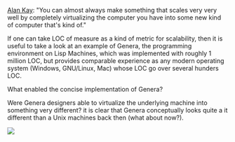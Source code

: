[Alan Kay](http://www.youtube.com/watch?v=tp9VbtLn2Jw&t=32m40s): "You can almost always make something that scales very very well by completely virtualizing the computer you have into some new kind of computer that's kind of."  

If one can take LOC of measure as a kind of metric for scalability, then it is useful to take a look at an example of Genera, the programming environment on Lisp Machines, which was implemented with roughly 1 million LOC, but provides comparable experience as any modern operating system (Windows, GNU/Linux, Mac) whose LOC go over several hunders LOC.  

What enabled the concise implementation of Genera?  

Were Genera designers able to virtualize the underlying machine into something very different? it is clear that Genera conceptually looks quite a it different than a Unix machines back then (what about now?).  

![](http://lispm.de/images/figure4.gif)
